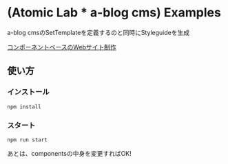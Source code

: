 # (Atomic Lab * a-blog cms) Examples

a-blog cmsのSetTemplateを定義するのと同時にStyleguideを生成

[コンポーネントベースのWebサイト制作](https://steelydylan.github.io/presen/ablogcms-camp-2017-spring-component.html)

## 使い方


### インストール

```
npm install
```

### スタート

```
npm run start
```

あとは、componentsの中身を変更すればOK!
